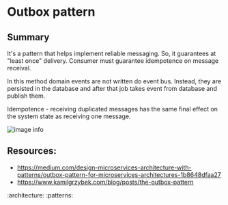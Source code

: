 # Outbox pattern

## Summary
It's a pattern that helps implement reliable messaging. So, it guarantees at "least once" delivery.
Consumer must guarantee idempotence on message receival. 

In this method domain events are not written do event bus. Instead, they are persisted in the database and after that job takes event from database and publish them. 

Idempotence - receiving duplicated messages has the same final effect on the system state as receiving one message. 

![image info](https://miro.medium.com/v2/resize:fit:720/format:webp/0*WUdjvJ6zsVqaKo8p.png)


## Resources:
- https://medium.com/design-microservices-architecture-with-patterns/outbox-pattern-for-microservices-architectures-1b8648dfaa27
- https://www.kamilgrzybek.com/blog/posts/the-outbox-pattern

:architecture: :patterns:
